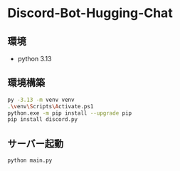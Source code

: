 # Discord-Bot-Hugging-Chat

## 環境

- python 3.13

## 環境構築

```sh
py -3.13 -m venv venv
.\venv\Scripts\Activate.ps1
python.exe -m pip install --upgrade pip
pip install discord.py
```

## サーバー起動

```sh
python main.py
```
